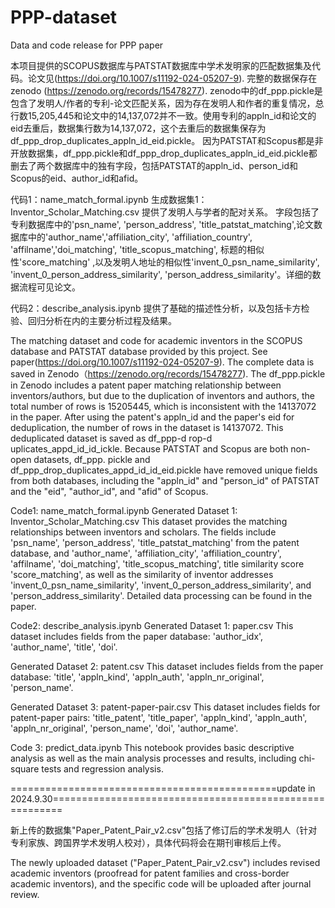 # PPP-dataset
Data and code release for PPP paper

本项目提供的SCOPUS数据库与PATSTAT数据库中学术发明家的匹配数据集及代码。论文见(https://doi.org/10.1007/s11192-024-05207-9).
完整的数据保存在zenodo (https://zenodo.org/records/15478277).
zenodo中的df_ppp.pickle是包含了发明人/作者的专利-论文匹配关系，因为存在发明人和作者的重复情况，总行数15,205,445和论文中的14,137,072并不一致。使用专利的appln_id和论文的eid去重后，数据集行数为14,137,072，这个去重后的数据集保存为df_ppp_drop_duplicates_appln_id_eid.pickle。
因为PATSTAT和Scopus都是非开放数据集，df_ppp.pickle和df_ppp_drop_duplicates_appln_id_eid.pickle都删去了两个数据库中的独有字段，包括PATSTAT的appln_id、person_id和Scopus的eid、author_id和afid。

代码1：name_match_formal.ipynb
生成数据集1：Inventor_Scholar_Matching.csv
提供了发明人与学者的配对关系。
字段包括了专利数据库中的'psn_name', 'person_address', 'title_patstat_matching',论文数据库中的'author_name','affiliation_city', 'affiliation_country', 'affilname','doi_matching', 'title_scopus_matching',
标题的相似性'score_matching' ,以及发明人地址的相似性'invent_0_psn_name_similarity', 'invent_0_person_address_similarity',
       'person_address_similarity'。详细的数据流程可见论文。


代码2：describe_analysis.ipynb
提供了基础的描述性分析，以及包括卡方检验、回归分析在内的主要分析过程及结果。


The matching dataset and code for academic inventors in the SCOPUS database and PATSTAT database provided by this project. See paper(https://doi.org/10.1007/s11192-024-05207-9). The complete data is saved in Zenodo（https://zenodo.org/records/15478277).
The df_ppp.pickle in Zenodo includes a patent paper matching relationship between inventors/authors, but due to the duplication of inventors and authors, the total number of rows is 15205445, which is inconsistent with the 14137072 in the paper.
After using the patent's appln_id and the paper's eid for deduplication, the number of rows in the dataset is 14137072. This deduplicated dataset is saved as df_ppp-d rop-d uplicates_appd_id_id_ickle.
Because PATSTAT and Scopus are both non-open datasets, df_ppp. pickle and df_ppp_drop_duplicates_appd_id_id_eid.pickle have removed unique fields from both databases, including the "appln_id" and "person_id" of PATSTAT and the "eid", "author_id", and "afid" of Scopus.

Code1: name_match_formal.ipynb
Generated Dataset 1: Inventor_Scholar_Matching.csv
This dataset provides the matching relationships between inventors and scholars.
The fields include 'psn_name', 'person_address', 'title_patstat_matching' from the patent database, and 'author_name', 'affiliation_city', 'affiliation_country', 'affilname', 'doi_matching', 'title_scopus_matching', title similarity score 'score_matching', as well as the similarity of inventor addresses 'invent_0_psn_name_similarity', 'invent_0_person_address_similarity', and 'person_address_similarity'.
Detailed data processing can be found in the paper.

Code2: describe_analysis.ipynb
Generated Dataset 1: paper.csv
This dataset includes fields from the paper database: 'author_idx', 'author_name', 'title', 'doi'.

Generated Dataset 2: patent.csv
This dataset includes fields from the paper database: 'title', 'appln_kind', 'appln_auth', 'appln_nr_original', 'person_name'.

Generated Dataset 3: patent-paper-pair.csv
This dataset includes fields for patent-paper pairs: 'title_patent', 'title_paper', 'appln_kind', 'appln_auth', 'appln_nr_original', 'person_name', 'doi', 'author_name'.

Code 3: predict_data.ipynb
This notebook provides basic descriptive analysis as well as the main analysis processes and results, including chi-square tests and regression analysis.


==============================================update in 2024.9.30========================================================

新上传的数据集"Paper_Patent_Pair_v2.csv"包括了修订后的学术发明人（针对专利家族、跨国界学术发明人校对），具体代码将会在期刊审核后上传。

The newly uploaded dataset ("Paper_Patent_Pair_v2.csv") includes revised academic inventors (proofread for patent families and cross-border academic inventors), and the specific code will be uploaded after journal review.




